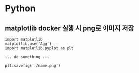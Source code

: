 # Python

## matplotlib docker 실행 시 png로 이미지 저장

```
import matplotlib
matplotlib.use('Agg')
import matplotlib.pyplot as plt

... do something ...

plt.savefig('./name.png')

```